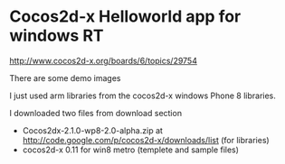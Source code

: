 
Cocos2d-x Helloworld app for windows RT
=======================================

http://www.cocos2d-x.org/boards/6/topics/29754

There are some demo images

I just used arm libraries from the cocos2d-x windows Phone 8 libraries.

I downloaded two files from download section
- Cocos2dx-2.1.0-wp8-2.0-alpha.zip at http://code.google.com/p/cocos2d-x/downloads/list (for libraries)
- cocos2d-x 0.11 for win8 metro (templete and sample files)
